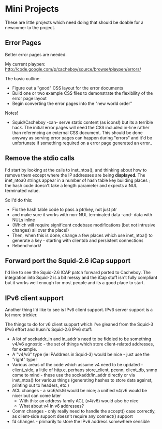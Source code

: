 # Mini Projects #

These are little projects which need doing that should be doable for a newcomer to the project.

## Error Pages ##

Better error pages are needed.

My current playpen: http://code.google.com/p/cacheboy/source/browse/playpen/errors/

The basic outline:

  * Figure out a "good" CSS layout for the error documents
  * Build one or two example CSS files to demonstrate the flexibility of the error page layout
  * Begin converting the error pages into the "new world order"

Notes!

  * Squid/Cacheboy -can- serve static content (as icons!) but its a terrible hack. The initial error pages will need the CSS included in-line rather than referencing an external CSS document. This should be done anyway as serving error pages can happen during "errors" and it'd be unfortunate if something required on a error page generated an error..

## Remove the stdio calls ##

I'd start by looking at the calls to inet\_ntoa(), and thinking about how to remove them except where the IP addresses are being **displayed**. The inet\_ntoa0 strings appear in a number of hash table key building places ; the hash code doesn't take a length parameter and expects a NUL terminated value.

So I'd do this:

  * Fix the hash table code to pass a ptr/key, not just ptr
  * and make sure it works with non-NUL terminated data -and- data with NULs inline
  * (Which will require significant codebase modifications (but not intrusive changes) all over the place!)
  * Then, when this is done, change a few places which use inet\_ntoa() to generate a key - starting with clientdb and persistent connections
  * Rebenchmark!

## Forward port the Squid-2.6 iCap support ##

I'd like to see the Squid-2.6 ICAP patch forward ported to Cacheboy. The integration into Squid-2 is a bit messy and the iCap stuff isn't fully compliant but it works well enough for most people and its a good place to start.

## IPv6 client support ##

Another thing I'd like to see is IPv6 client support. IPv6 server support is a lot more trickier.

The things to do for v6 client support which I've gleaned from the Squid-3 IPv6 effort and husni's Squid-2.6 IPv6 stuff:

  * A lot of sockaddr\_in and in\_addr's need to be fiddled to be something v4/v6 agnostic - the set of things which store client-related addresses, for example.
  * A "v4/v6" type (ie IPAddress in Squid-3) would be nice - just use the "right" type!
  * Various areas of the code which assume v4 need to be updated - client\_side, a little of http.c, perhaps store\_client, pconn, client\_db, snmp come to mind - these use the sockaddr/in\_addr directly or via inet\_ntoa() for various things (generating hashes to store data against, printing out to headers, etc.)
  * ACL changes - a src6/dst6 would be nice; a unified v4/v6 would be nicer but can come later
    * With this: an address family ACL (v4/v6) would also be nice
    * What about v4 in v6 addresses?
  * Comm changes - only really need to handle the accept() case correctly, as client-side support doesn't require any connect() support
  * fd changes - primarily to store the IPv6 address somewhere sensible